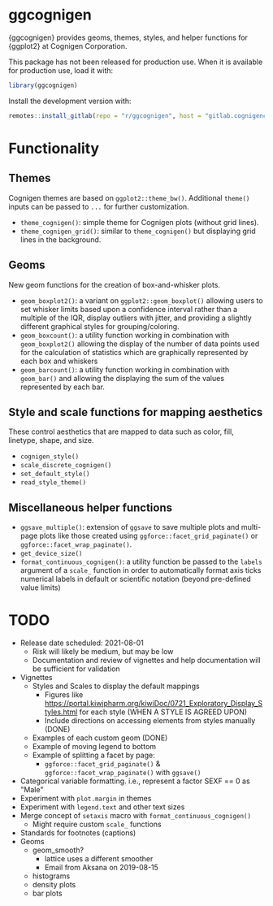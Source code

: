 # ggcognigen

{ggcognigen} provides geoms, themes, styles, and helper functions for {ggplot2} at Cognigen Corporation.

This package has not been released for production use. When it is available for production use, load it with:
```r
library(ggcognigen)
```

Install the development version with:
```r
remotes::install_gitlab(repo = "r/ggcognigen", host = "gitlab.cognigencorp.com")
```

# Functionality

## Themes

Cognigen themes are based on `ggplot2::theme_bw()`. Additional `theme()` inputs can be passed to `...` for further customization.

- `theme_cognigen()`: simple theme for Cognigen plots (without grid lines).
- `theme_cognigen_grid()`: similar to `theme_cognigen()` but displaying grid lines in the background.

## Geoms

New geom functions for the creation of box-and-whisker plots.

- `geom_boxplot2()`: a variant on `ggplot2::geom_boxplot()` allowing users to set whisker limits based upon a confidence interval rather than a multiple of the IQR, display outliers with jitter, and providing a slightly different graphical styles for grouping/coloring.
- `geom_boxcount()`: a utility function working in combination with `geom_boxplot2()` allowing the display of the number of data points used for the calculation of statistics which are graphically represented by each box and whiskers
- `geom_barcount()`: a utility function working in combination with `geom_bar()` and allowing the displaying the sum of the values represented by each bar.

## Style and scale functions for mapping aesthetics

These control aesthetics that are mapped to data such as color, fill, linetype, shape, and size.

- `cognigen_style()`
- `scale_discrete_cognigen()`
- `set_default_style()`
- `read_style_theme()`

## Miscellaneous helper functions
- `ggsave_multiple()`: extension of `ggsave` to save multiple plots and multi-page plots like those created using `ggforce::facet_grid_paginate()` or `ggforce::facet_wrap_paginate()`.
- `get_device_size()`
- `format_continuous_cognigen()`: a utility function be passed to the `labels` argument of a `scale_` function in order to automatically format axis ticks numerical labels in default or scientific notation (beyond pre-defined value limits)


# TODO
- Release date scheduled: 2021-08-01
  - Risk will likely be medium, but may be low
  - Documentation and review of vignettes and help documentation will be sufficient for validation
- Vignettes
  - Styles and Scales to display the default mappings
    - Figures like https://portal.kiwipharm.org/kiwiDoc/0721_Exploratory_Display_Styles.html for each style (WHEN A STYLE IS AGREED UPON)
    - Include directions on accessing elements from styles manually (DONE)
  - Examples of each custom geom (DONE)
  - Example of moving legend to bottom
  - Example of splitting a facet by page:
    - `ggforce::facet_grid_paginate()` & `ggforce::facet_wrap_paginate()` with `ggsave()`
- Categorical variable formatting. i.e., represent a factor SEXF == 0 as "Male"
- Experiment with `plot.margin` in themes
- Experiment with `legend.text` and other text sizes
- Merge concept of `setaxis` macro with `format_continuous_cognigen()`
  - Might require custom `scale_` functions
- Standards for footnotes (captions)
- Geoms
  - geom_smooth?
    - lattice uses a different smoother
    - Email from Aksana on 2019-08-15
  - histograms
  - density plots
  - bar plots

